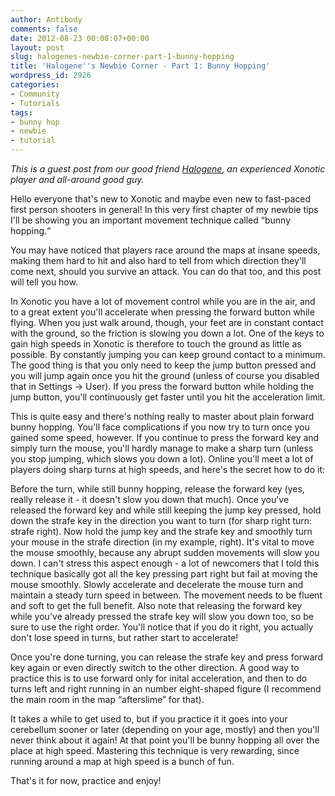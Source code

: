 ```yaml
---
author: Antibody
comments: false
date: 2012-08-23 00:08:07+00:00
layout: post
slug: halogenes-newbie-corner-part-1-bunny-hopping
title: 'Halogene''s Newbie Corner - Part 1: Bunny Hopping'
wordpress_id: 2926
categories:
- Community
- Tutorials
tags:
- bunny hop
- newbie
- tutorial
---
```


_This is a guest post from our good friend [Halogene](http://forums.xonotic.org/member.php?action=profile&uid=53), an experienced Xonotic player and all-around good guy._

  
  

Hello everyone that's new to Xonotic and maybe even new to fast-paced first person shooters in general! In this very first chapter of my newbie tips I'll be showing you an important movement technique called “bunny hopping.“

You may have noticed that players race around the maps at insane speeds, making them hard to hit and also hard to tell from which direction they'll come next, should you survive an attack. You can do that too, and this post will tell you how.

In Xonotic you have a lot of movement control while you are in the air, and to a great extent you'll accelerate when pressing the forward button while flying. When you just walk around, though, your feet are in constant contact with the ground, so the friction is slowing you down a lot. One of the keys to gain high speeds in Xonotic is therefore to touch the ground as little as possible. By constantly jumping you can keep ground contact to a minimum. The good thing is that you only need to keep the jump button pressed and you will jump again once you hit the ground (unless of course you disabled that in Settings → User). If you press the forward button while holding the jump button, you'll continuously get faster until you hit the acceleration limit.

This is quite easy and there's nothing really to master about plain forward bunny hopping. You'll face complications if you now try to turn once you gained some speed, however. If you continue to press the forward key and simply turn the mouse, you'll hardly manage to make a sharp turn (unless you stop jumping, which slows you down a lot). Online you'll meet a lot of players doing sharp turns at high speeds, and here's the secret how to do it:

Before the turn, while still bunny hopping, release the forward key (yes, really release it - it doesn't slow you down that much). Once you've released the forward key and while still keeping the jump key pressed, hold down the strafe key in the direction you want to turn (for sharp right turn: strafe right). Now hold the jump key and the strafe key and smoothly turn your mouse in the strafe direction (in my example, right). It's vital to move the mouse smoothly, because any abrupt sudden movements will slow you down. I can't stress this aspect enough - a lot of newcomers that I told this technique basically got all the key pressing part right but fail at moving the mouse smoothly. Slowly accelerate and decelerate the mouse turn and maintain a steady turn speed in between. The movement needs to be fluent and soft to get the full benefit. Also note that releasing the forward key while you've already pressed the strafe key will slow you down too, so be sure to use the right order. You'll notice that if you do it right, you actually don't lose speed in turns, but rather start to accelerate!

Once you're done turning, you can release the strafe key and press forward key again or even directly switch to the other direction. A good way to practice this is to use forward only for inital acceleration, and then to do turns left and right running in an number eight-shaped figure (I recommend the main room in the map “afterslime” for that).

It takes a while to get used to, but if you practice it it goes into your cerebellum sooner or later (depending on your age, mostly) and then you'll never think about it again! At that point you'll be bunny hopping all over the place at high speed. Mastering this technique is very rewarding, since running around a map at high speed is a bunch of fun.

That's it for now, practice and enjoy!


